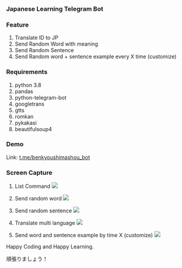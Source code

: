 ### Japanese Learning Telegram Bot

### Feature
1. Translate ID to JP
2. Send Random Word with meaning
3. Send Random Sentence
4. Send Random word + sentence example every X time (customize)

### Requirements
1. python 3.8
2. pandas
3. python-telegram-bot
4. googletrans
5. gtts
6. romkan
7. pykakasi
8. beautifulsoup4

### Demo
Link: [t.me/benkyoushimashou_bot](//t.me/benkyoushimashou_bot)

### Screen Capture
1. List Command
![](files/images/list_command.jpeg)
	
2. Send random word
![](files/images/rd_word.jpeg)

3. Send random sentence
![](files/images/rd_sentence.jpeg)

4. Translate multi language
![](files/images/translate.jpeg)

5. Send word and sentence example by time X (customize)
![](files/images/schedule_word_and_example.jpeg)


Happy Coding and Happy Learning. 

頑張りましょう！
